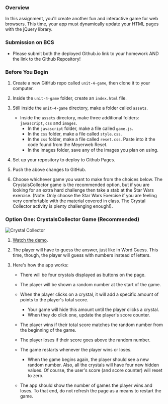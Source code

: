 ### Overview

In this assignment, you'll create another fun and interactive game for web browsers. This time, your app must dynamically update your HTML pages with the jQuery library.

### Submission on BCS

- Please submit both the deployed Github.io link to your homework AND the link to the Github Repository!

### Before You Begin

1.  Create a new GitHub repo called `unit-4-game`, then clone it to your computer.

2.  Inside the `unit-4-game` folder, create an `index.html` file.

3.  Still inside the `unit-4-game` directory, make a folder called `assets`.

    - Inside the `assets` directory, make three additional folders: `javascript`, `css` and `images`.
      - In the `javascript` folder, make a file called `game.js`.
      - In the `css` folder, make a file called `style.css`.
      - In the `css` folder, make a file called `reset.css`. Paste into it the code found from the Meyerweb Reset.
      - In the images folder, save any of the images you plan on using.

4.  Set up your repository to deploy to Github Pages.

5.  Push the above changes to GitHub.

6.  Choose whichever game you want to make from the choices below. The CrystalsCollector game is the recommended option, but if you are looking for an extra hard challenge then take a stab at the Star Wars exercise. (Note: Only choose the Star Wars Exercise if you are feeling very comfortable with the material covered in class. The Crystal Collector activity is plenty challenging enough!).

### Option One: CrystalsCollector Game (Recommended)

![Crystal Collector](Images/1-CrystalCollector.jpg)

1.  [Watch the demo](homework_demos/crystalsCollector_demo.mp4).

2.  The player will have to guess the answer, just like in Word Guess. This time, though, the player will guess with numbers instead of letters.

3.  Here's how the app works:

    - There will be four crystals displayed as buttons on the page.

    - The player will be shown a random number at the start of the game.

    - When the player clicks on a crystal, it will add a specific amount of points to the player's total score.

      - Your game will hide this amount until the player clicks a crystal.
      - When they do click one, update the player's score counter.

    - The player wins if their total score matches the random number from the beginning of the game.

    - The player loses if their score goes above the random number.

    - The game restarts whenever the player wins or loses.

      - When the game begins again, the player should see a new random number. Also, all the crystals will have four new hidden values. Of course, the user's score (and score counter) will reset to zero.

    - The app should show the number of games the player wins and loses. To that end, do not refresh the page as a means to restart the game.
